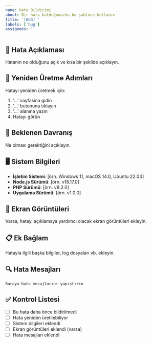 ```yaml
---
name: Hata Bildirimi
about: Bir hata bulduğunuzda bu şablonu kullanın
title: '[BUG] '
labels: ['bug']
assignees: ''
---
```


## 🐛 Hata Açıklaması
Hatanın ne olduğunu açık ve kısa bir şekilde açıklayın.

## 🔄 Yeniden Üretme Adımları
Hatayı yeniden üretmek için:
1. '...' sayfasına gidin
2. '...' butonuna tıklayın
3. '...' alanına yazın
4. Hatayı görün

## 📱 Beklenen Davranış
Ne olması gerektiğini açıklayın.

## 🖥️ Sistem Bilgileri
- **İşletim Sistemi**: [örn. Windows 11, macOS 14.0, Ubuntu 22.04]
- **Node.js Sürümü**: [örn. v18.17.0]
- **PHP Sürümü**: [örn. v8.2.0]
- **Uygulama Sürümü**: [örn. v1.0.0]

## 📸 Ekran Görüntüleri
Varsa, hatayı açıklamaya yardımcı olacak ekran görüntüleri ekleyin.

## 📋 Ek Bağlam
Hatayla ilgili başka bilgiler, log dosyaları vb. ekleyin.

## 🔍 Hata Mesajları
```
Buraya hata mesajlarını yapıştırın
```

## ✅ Kontrol Listesi
- [ ] Bu hata daha önce bildirilmedi
- [ ] Hata yeniden üretilebiliyor
- [ ] Sistem bilgileri eklendi
- [ ] Ekran görüntüleri eklendi (varsa)
- [ ] Hata mesajları eklendi
